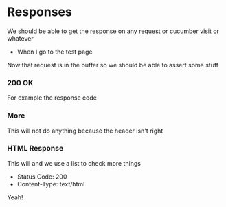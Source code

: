 # Responses

We should be able to get the response on any request or cucumber visit or whatever

* When I go to the test page

Now that request is in the buffer so we should be able to assert some stuff

### 200 OK

For example the response code

### More

This will not do anything because the header isn't right

### HTML Response
This will and we use a list to check more things

* Status Code: 200
* Content-Type: text/html

Yeah!

